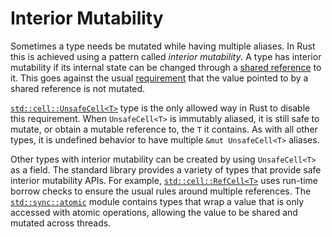 # Interior Mutability

Sometimes a type needs be mutated while having multiple aliases. In Rust this
is achieved using a pattern called _interior mutability_. A type has interior
mutability if its internal state can be changed through a [shared reference] to
it. This goes against the usual [requirement][ub] that the value pointed to by a
shared reference is not mutated.

[`std::cell::UnsafeCell<T>`] type is the only allowed way in Rust to disable
this requirement. When `UnsafeCell<T>` is immutably aliased, it is still safe to
mutate, or obtain a mutable reference to, the `T` it contains. As with all
other types, it is undefined behavior to have multiple `&mut UnsafeCell<T>`
aliases.

Other types with interior mutability can be created by using `UnsafeCell<T>` as
a field. The standard library provides a variety of types that provide safe
interior mutability APIs. For example, [`std::cell::RefCell<T>`] uses run-time
borrow checks to ensure the usual rules around multiple references. The
[`std::sync::atomic`] module contains types that wrap a value that is only
accessed with atomic operations, allowing the value to be shared and mutated
across threads.

[shared reference]: types/pointer.html#shared-references-
[ub]: behavior-considered-undefined.html
[`std::mem::transmute`]: ../std/mem/fn.transmute.html
[`std::cell::UnsafeCell<T>`]: ../std/cell/struct.UnsafeCell.html
[`std::cell::RefCell<T>`]: ../std/cell/struct.RefCell.html
[`std::sync::atomic`]: ../std/sync/atomic/index.html



